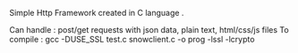 Simple Http Framework created in C language .

Can handle : 
post/get requests with json data, plain text, html/css/js files
To compile :
gcc -DUSE_SSL test.c snowclient.c -o prog -lssl -lcrypto

